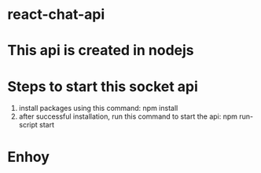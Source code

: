 # react-chat-api

# This api is created in nodejs

# Steps to start this socket api
1. install packages using this command: npm install
2. after successful installation, run this command to start the api: npm run-script start

# Enhoy